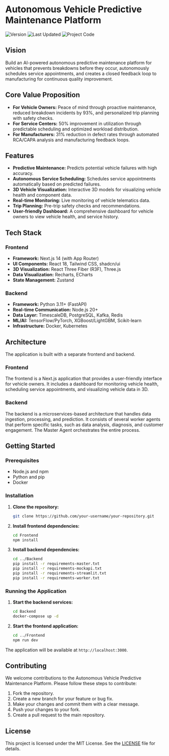 # Autonomous Vehicle Predictive Maintenance Platform

![Version](https://img.shields.io/badge/version-1.0-blue)
![Last Updated](https://img.shields.io/badge/last%20updated-October%2013%2C%202025-green)
![Project Code](https://img.shields.io/badge/code-AVPM--2025-lightgrey)

## Vision

Build an AI-powered autonomous predictive maintenance platform for vehicles that prevents breakdowns before they occur, autonomously schedules service appointments, and creates a closed feedback loop to manufacturing for continuous quality improvement.

## Core Value Proposition

*   **For Vehicle Owners:** Peace of mind through proactive maintenance, reduced breakdown incidents by 93%, and personalized trip planning with safety checks.
*   **For Service Centers:** 50% improvement in utilization through predictable scheduling and optimized workload distribution.
*   **For Manufacturers:** 31% reduction in defect rates through automated RCA/CAPA analysis and manufacturing feedback loops.

## Features

*   **Predictive Maintenance:** Predicts potential vehicle failures with high accuracy.
*   **Autonomous Service Scheduling:** Schedules service appointments automatically based on predicted failures.
*   **3D Vehicle Visualization:** Interactive 3D models for visualizing vehicle health and component data.
*   **Real-time Monitoring:** Live monitoring of vehicle telematics data.
*   **Trip Planning:** Pre-trip safety checks and recommendations.
*   **User-friendly Dashboard:** A comprehensive dashboard for vehicle owners to view vehicle health, and service history.

## Tech Stack

### Frontend

*   **Framework:** Next.js 14 (with App Router)
*   **UI Components:** React 18, Tailwind CSS, shadcn/ui
*   **3D Visualization:** React Three Fiber (R3F), Three.js
*   **Data Visualization:** Recharts, ECharts
*   **State Management:** Zustand

### Backend

*   **Framework:** Python 3.11+ (FastAPI)
*   **Real-time Communication:** Node.js 20+
*   **Data Layer:** TimescaleDB, PostgreSQL, Kafka, Redis
*   **ML/AI:** TensorFlow/PyTorch, XGBoost/LightGBM, Scikit-learn
*   **Infrastructure:** Docker, Kubernetes

## Architecture

The application is built with a separate frontend and backend.

### Frontend

The frontend is a Next.js application that provides a user-friendly interface for vehicle owners. It includes a dashboard for monitoring vehicle health, scheduling service appointments, and visualizing vehicle data in 3D.

### Backend

The backend is a microservices-based architecture that handles data ingestion, processing, and prediction. It consists of several worker agents that perform specific tasks, such as data analysis, diagnosis, and customer engagement. The Master Agent orchestrates the entire process.

## Getting Started

### Prerequisites

*   Node.js and npm
*   Python and pip
*   Docker

### Installation

1.  **Clone the repository:**

    ```bash
    git clone https://github.com/your-username/your-repository.git
    ```

2.  **Install frontend dependencies:**

    ```bash
    cd Frontend
    npm install
    ```

3.  **Install backend dependencies:**

    ```bash
    cd ../Backend
    pip install -r requirements-master.txt
    pip install -r requirements-mockapi.txt
    pip install -r requirements-streamlit.txt
    pip install -r requirements-worker.txt
    ```

### Running the Application

1.  **Start the backend services:**

    ```bash
    cd Backend
    docker-compose up -d
    ```

2.  **Start the frontend application:**

    ```bash
    cd ../Frontend
    npm run dev
    ```

The application will be available at `http://localhost:3000`.

## Contributing

We welcome contributions to the Autonomous Vehicle Predictive Maintenance Platform. Please follow these steps to contribute:

1.  Fork the repository.
2.  Create a new branch for your feature or bug fix.
3.  Make your changes and commit them with a clear message.
4.  Push your changes to your fork.
5.  Create a pull request to the main repository.

## License

This project is licensed under the MIT License. See the [LICENSE](LICENSE) file for details.
